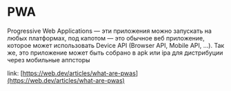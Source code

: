 # PWA

Progressive Web Applications — эти приложения можно запускать на любых платформах, под капотом — это обычное веб приложение, которое может использовать Device API (Browser API, Mobile API, ...). Так же, это приложение может быть собрано в apk или ipa для дистрибуции через мобильные аппсторы

link: [https://web.dev/articles/what-are-pwas](https://web.dev/articles/what-are-pwas)
